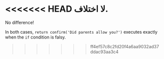 <<<<<<< HEAD
لا اختلاف.
=======
No difference!

In both cases, `return confirm('Did parents allow you?')` executes exactly when the `if` condition is falsy.
>>>>>>> ff4ef57c8c2fd20f4a6aa9032ad37ddac93aa3c4
